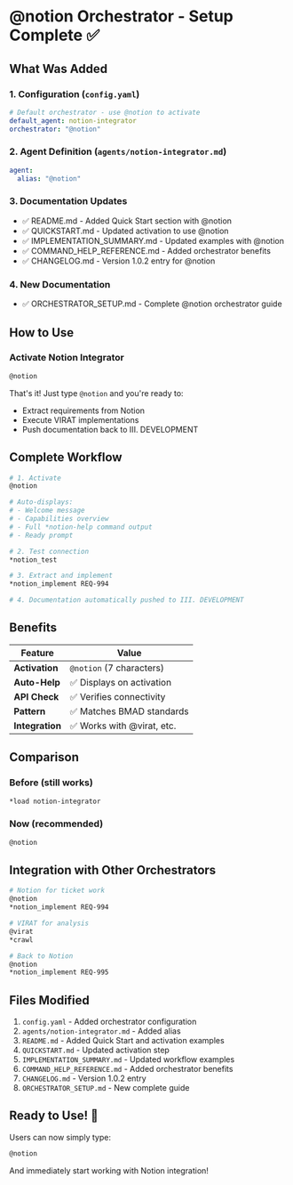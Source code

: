 # @notion Orchestrator - Setup Complete ✅

## What Was Added

### 1. Configuration (`config.yaml`)
```yaml
# Default orchestrator - use @notion to activate
default_agent: notion-integrator
orchestrator: "@notion"
```

### 2. Agent Definition (`agents/notion-integrator.md`)
```yaml
agent:
  alias: "@notion"
```

### 3. Documentation Updates
- ✅ README.md - Added Quick Start section with @notion
- ✅ QUICKSTART.md - Updated activation to use @notion
- ✅ IMPLEMENTATION_SUMMARY.md - Updated examples with @notion
- ✅ COMMAND_HELP_REFERENCE.md - Added orchestrator benefits
- ✅ CHANGELOG.md - Version 1.0.2 entry for @notion

### 4. New Documentation
- ✅ ORCHESTRATOR_SETUP.md - Complete @notion orchestrator guide

## How to Use

### Activate Notion Integrator
```bash
@notion
```

That's it! Just type `@notion` and you're ready to:
- Extract requirements from Notion
- Execute VIRAT implementations
- Push documentation back to III. DEVELOPMENT

## Complete Workflow

```bash
# 1. Activate
@notion

# Auto-displays:
# - Welcome message
# - Capabilities overview
# - Full *notion-help command output
# - Ready prompt

# 2. Test connection
*notion_test

# 3. Extract and implement
*notion_implement REQ-994

# 4. Documentation automatically pushed to III. DEVELOPMENT
```

## Benefits

| Feature | Value |
|---------|-------|
| **Activation** | `@notion` (7 characters) |
| **Auto-Help** | ✅ Displays on activation |
| **API Check** | ✅ Verifies connectivity |
| **Pattern** | ✅ Matches BMAD standards |
| **Integration** | ✅ Works with @virat, etc. |

## Comparison

### Before (still works)
```bash
*load notion-integrator
```

### Now (recommended)
```bash
@notion
```

## Integration with Other Orchestrators

```bash
# Notion for ticket work
@notion
*notion_implement REQ-994

# VIRAT for analysis
@virat
*crawl

# Back to Notion
@notion
*notion_implement REQ-995
```

## Files Modified

1. `config.yaml` - Added orchestrator configuration
2. `agents/notion-integrator.md` - Added alias
3. `README.md` - Added Quick Start and activation examples
4. `QUICKSTART.md` - Updated activation step
5. `IMPLEMENTATION_SUMMARY.md` - Updated workflow examples
6. `COMMAND_HELP_REFERENCE.md` - Added orchestrator benefits
7. `CHANGELOG.md` - Version 1.0.2 entry
8. `ORCHESTRATOR_SETUP.md` - New complete guide

## Ready to Use! 🚀

Users can now simply type:
```bash
@notion
```

And immediately start working with Notion integration!
